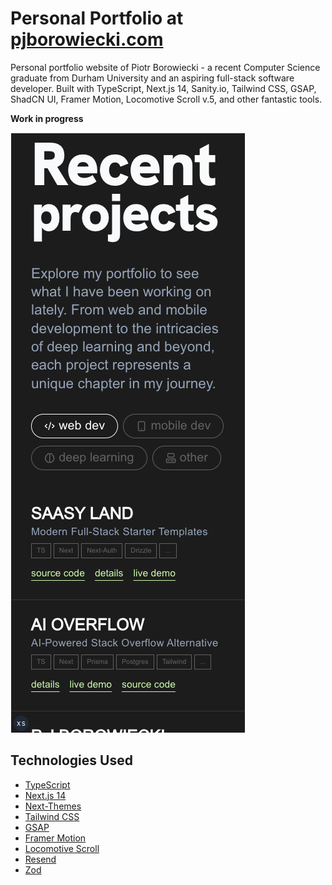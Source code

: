 # Personal Portfolio at [pjborowiecki.com](https://pjborowiecki.com)

Personal portfolio website of Piotr Borowiecki - a recent Computer Science graduate from Durham University and an aspiring full-stack software developer. Built with TypeScript, Next.js 14, Sanity.io, Tailwind CSS, GSAP, ShadCN UI, Framer Motion, Locomotive Scroll v.5, and other fantastic tools.

**Work in progress**

![public/screenshots/screenshot1](./public/screenshots/screenshot1.png)

## Technologies Used

- [TypeScript](https://www.typescriptlang.org/)
- [Next.js 14](https://nextjs.org/docs/getting-started)
- [Next-Themes](https://github.com/pacocoursey/next-themes)
- [Tailwind CSS](https://tailwindcss.com/)
- [GSAP](https://gsap.com/)
- [Framer Motion](https://www.framer.com/motion/)
- [Locomotive Scroll](https://scroll.locomotive.ca/docs/#/)
- [Resend](https://resend.com)
- [Zod](https://zod.dev)
